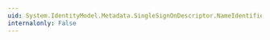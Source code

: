 ```yaml
---
uid: System.IdentityModel.Metadata.SingleSignOnDescriptor.NameIdentifierFormats
internalonly: False
---
```

